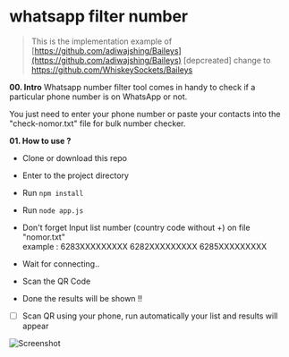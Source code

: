 # whatsapp filter number

> This is the implementation example of [https://github.com/adiwajshing/Baileys](https://github.com/adiwajshing/Baileys) [depcreated]
> change to https://github.com/WhiskeySockets/Baileys

**00. Intro**
Whatsapp number filter tool comes in handy to check if a particular phone number is on WhatsApp or not.

You just need to enter your phone number or paste your contacts into the "check-nomor.txt" file for bulk number checker.


**01. How to use ?**
- Clone or download this repo
- Enter to the project directory
- Run `npm install`
- Run `node app.js`
-   Don't forget Input list number (country code without +) on file "nomor.txt"     
example : 
6283XXXXXXXXX 
6282XXXXXXXXX 
6285XXXXXXXXX

- Wait for connecting.. 
- Scan the QR Code
- Done the results will be shown !!



- [ ] Scan QR using your phone, run automatically your list and results will appear

![Screenshot](https://user-images.githubusercontent.com/3745442/129669674-b924db39-0ec6-4556-bc84-581a2a926666.png)
